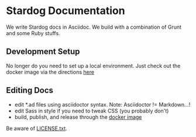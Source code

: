 Stardog Documentation
=====================

We write Stardog docs in Asciidoc. We build with a combination of
Grunt and some Ruby stuffs.

## Development Setup

No longer do you need to set up a local environment. Just check out the docker image via the directions [here](https://github.com/stardog-union/stardog/wiki/Deploying-documentation)

## Editing Docs

* edit *.ad files using asciidoctor syntax. Note: Asciidoctor != Markdown...!
* edit Sass in style if you need to tweak CSS (you probably don't)
* build, publish, and release through the [docker image](https://github.com/stardog-union/stardog/wiki/Deploying-documentation)

Be aware of [LICENSE.txt](http://creativecommons.org/licenses/by-sa/3.0/).
